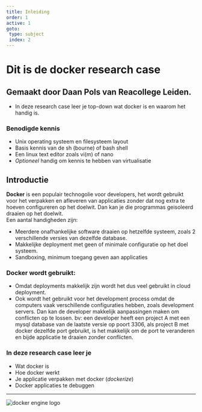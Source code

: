 ```yaml
---
title: Inleiding
order: 1
active: 1
goto:
 type: subject
 index: 2
---
```


# Dit is de docker research case
## Gemaakt door Daan Pols van Reacollege Leiden.
- In deze research case leer je top-down wat docker is en waarom het handig is.

### Benodigde kennis  
- Unix operating systeem en filesysteem layout
- Basis kennis van de sh (bourne) of bash shell
- Een linux text editor zoals vi(m) of nano
- *Optioneel* handig om kennis te hebben van virtualisatie

## Introductie  
**Docker** is een populair technogolie voor developers, het wordt gebruikt voor het verpakken en afleveren van applicaties zonder dat nog extra te hoeven configureren op het doelwit. Dan kan je die programmas geisoleerd draaien op het doelwit.  
Een aantal handigheden zijn:
- Meerdere onafhankelijke software draaien op hetzelfde systeem, zoals 2 verschillende versies van dezelfde database.
- Makkelijke deployment met geen of minimale configuratie op het doel systeem.
- Sandboxing, minimum toegang geven aan applicaties

### Docker wordt gebruikt:
- Omdat deployments makkelijk zijn wordt het dus veel gebruikt in cloud deployment.
- Ook wordt het gebruikt voor het development process omdat de computers vaak verschillende configuraties hebben, zoals development servers. Dan kan de developer makkelijk aanpassingen maken om conflicten op te lossen.
	bv: een developer heeft een project A met een mysql database van de laatste versie op poort 3306, als project B met docker
	dezelfde port gebruikt, is het makkelijk om de port te veranderen en bijde applicatie te draaien zonder conflicten.

### In deze research case leer je
- Wat docker is
- Hoe docker werkt
- Je applicatie verpakken met docker (*dockerize*)
- Docker applicaties te debuggen

---

![docker engine logo](https://docs.docker.com/assets/images/engine.svg)
